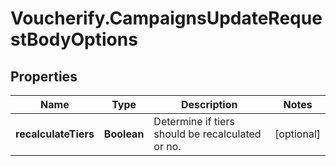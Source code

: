 # Voucherify.CampaignsUpdateRequestBodyOptions

## Properties

Name | Type | Description | Notes
------------ | ------------- | ------------- | -------------
**recalculateTiers** | **Boolean** | Determine if tiers should be recalculated or no. | [optional] 


